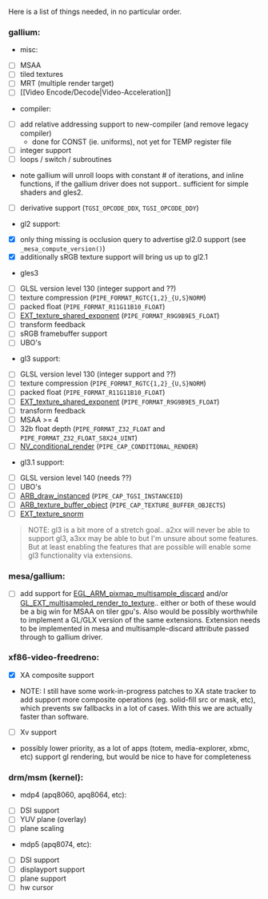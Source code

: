 Here is a list of things needed, in no particular order.

### gallium:
* misc:
 * [ ] MSAA
 * [ ] tiled textures
 * [ ] MRT (multiple render target)
 * [ ] [[Video Encode/Decode|Video-Acceleration]]
* compiler:
 * [ ] add relative addressing support to new-compiler (and remove legacy compiler)
   * done for CONST (ie. uniforms), not yet for TEMP register file
 * [ ] integer support
 * [ ] loops / switch / subroutines
  * note gallium will unroll loops with constant # of iterations, and inline functions, if the gallium driver does not support.. sufficient for simple shaders and gles2.
 * [ ] derivative support (`TGSI_OPCODE_DDX`, `TGSI_OPCODE_DDY`)
* gl2 support:
 * [x] only thing missing is occlusion query to advertise gl2.0 support (see `_mesa_compute_version()`)
 * [x] additionally sRGB texture support will bring us up to gl2.1
* gles3
 * [ ] GLSL version level 130 (integer support and ??)
 * [ ] texture compression (`PIPE_FORMAT_RGTC{1,2}_{U,S}NORM`)
 * [ ] packed float (`PIPE_FORMAT_R11G11B10_FLOAT`)
 * [ ] [EXT_texture_shared_exponent](http://developer.download.nvidia.com/opengl/specs/GL_EXT_texture_shared_exponent.txt) (`PIPE_FORMAT_R9G9B9E5_FLOAT`)
 * [ ] transform feedback
 * [ ] sRGB framebuffer support
 * [ ] UBO's
* gl3 support:
 * [ ] GLSL version level 130 (integer support and ??)
 * [ ] texture compression (`PIPE_FORMAT_RGTC{1,2}_{U,S}NORM`)
 * [ ] packed float (`PIPE_FORMAT_R11G11B10_FLOAT`)
 * [ ] [EXT_texture_shared_exponent](http://developer.download.nvidia.com/opengl/specs/GL_EXT_texture_shared_exponent.txt) (`PIPE_FORMAT_R9G9B9E5_FLOAT`)
 * [ ] transform feedback
 * [ ] MSAA >= 4
 * [ ] 32b float depth (`PIPE_FORMAT_Z32_FLOAT` and `PIPE_FORMAT_Z32_FLOAT_S8X24_UINT`)
 * [ ] [NV_conditional_render](http://www.opengl.org/registry/specs/NV/conditional_render.txt) (`PIPE_CAP_CONDITIONAL_RENDER`)
* gl3.1 support:
 * [ ] GLSL version level 140 (needs ??)
 * [ ] UBO's
 * [ ] [ARB_draw_instanced](https://www.opengl.org/registry/specs/ARB/draw_instanced.txt) (`PIPE_CAP_TGSI_INSTANCEID`)
 * [ ] [ARB_texture_buffer_object](https://www.opengl.org/registry/specs/ARB/texture_buffer_object.txt) (`PIPE_CAP_TEXTURE_BUFFER_OBJECTS`)
 * [ ] [EXT_texture_snorm](https://www.opengl.org/registry/specs/EXT/texture_snorm.txt)

> NOTE: gl3 is a bit more of a stretch goal.. a2xx will never be able to support gl3, a3xx may be able to but I'm unsure about some features.  But at least enabling the features that are possible will enable some gl3 functionality via extensions.

### mesa/gallium:
* [ ] add support for [EGL_ARM_pixmap_multisample_discard](http://www.khronos.org/registry/egl/extensions/ARM/EGL_ARM_pixmap_multisample_discard.txt) and/or [GL_EXT_multisampled_render_to_texture](https://www.khronos.org/registry/gles/extensions/EXT/EXT_multisampled_render_to_texture.txt).. either or both of these would be a big win for MSAA on tiler gpu's.  Also would be possibly worthwhile to implement a GL/GLX version of the same extensions.  Extension needs to be implemented in mesa and multisample-discard attribute passed through to gallium driver.

### xf86-video-freedreno:
* [x] XA composite support
 * NOTE: I still have some work-in-progress patches to XA state tracker to add support more composite operations (eg. solid-fill src or mask, etc), which prevents sw fallbacks in a lot of cases.  With this we are actually faster than software.
* [ ] Xv support
 * possibly lower priority, as a lot of apps (totem, media-explorer, xbmc, etc) support gl rendering, but would be nice to have for completeness

### drm/msm (kernel):
* mdp4 (apq8060, apq8064, etc):
 * [ ] DSI support
 * [ ] YUV plane (overlay)
 * [ ] plane scaling
* mdp5 (apq8074, etc):
 * [ ] DSI support
 * [ ] displayport support
 * [ ] plane support
 * [ ] hw cursor
